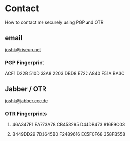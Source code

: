 # Contact
How to contact me securely using PGP and OTR

## email 

joshk@riseup.net

### PGP Fingerprint

ACF1 D22B 510D 33A8 2203 DBD8 E722 A840 F51A BA3C

## Jabber / OTR

joshk@jabber.ccc.de

### OTR Fingerprints

1. 46A347F1 EA773A78 CB453295 D44DB473 816E9C03

2. B449DD29 7D3645B0 F2489616 EC5F0F68 358FB558

